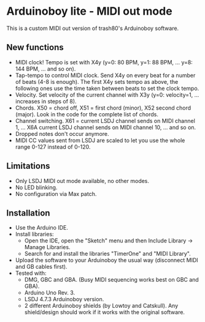 # Arduinoboy lite - MIDI out mode
This is a custom MIDI out version of trash80's Arduinoboy software.

## New functions
* MIDI clock! Tempo is set with X4y (y=0: 80 BPM, y=1: 88 BPM, ... y=8: 144 BPM, ... and so on).
* Tap-tempo to control MIDI clock. Send X4y on every beat for a number of beats (4-8 is enough). The first X4y sets tempo as above, the following ones use the time taken between beats to set the clock tempo.
* Velocity. Set velocity of the current channel with X3y (y=0: velocity=1, ... increases in steps of 8).
* Chords. X50 = chord off, X51 = first chord (minor), X52 second chord (major). Look in the code for the complete list of chords.
* Channel switching. X61 = current LSDJ channel sends on MIDI channel 1, ... X6A current LSDJ channel sends on MIDI channel 10, ... and so on.
* Dropped notes don't occur anymore.
* MIDI CC values sent from LSDJ are scaled to let you use the whole range 0-127 instead of 0-120.

## Limitations
* Only LSDJ MIDI out mode available, no other modes.
* No LED blinking.
* No configuration via Max patch.

## Installation
* Use the Arduino IDE.
* Install libraries:
  * Open the IDE, open the "Sketch" menu and then Include Library -> Manage Libraries.
  * Search for and install the libraries "TimerOne" and "MIDI Library".
* Upload the software to your Arduinoboy the usual way (disconnect MIDI and GB cables first).
* Tested with:
  * DMG, GBC and GBA. (Busy MIDI sequencing works best on GBC and GBA).
  * Arduino Uno Rev. 3.
  * LSDJ 4.7.3 Arduinoboy version.
  * 2 different Arduinoboy shields (by Lowtoy and Catskull). Any shield/design should work if it works with the original software.

